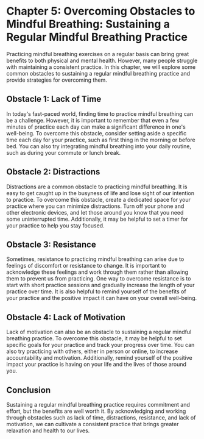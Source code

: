 Chapter 5: Overcoming Obstacles to Mindful Breathing: Sustaining a Regular Mindful Breathing Practice
=====================================================================================================

Practicing mindful breathing exercises on a regular basis can bring great benefits to both physical and mental health. However, many people struggle with maintaining a consistent practice. In this chapter, we will explore some common obstacles to sustaining a regular mindful breathing practice and provide strategies for overcoming them.

Obstacle 1: Lack of Time
------------------------

In today's fast-paced world, finding time to practice mindful breathing can be a challenge. However, it is important to remember that even a few minutes of practice each day can make a significant difference in one's well-being. To overcome this obstacle, consider setting aside a specific time each day for your practice, such as first thing in the morning or before bed. You can also try integrating mindful breathing into your daily routine, such as during your commute or lunch break.

Obstacle 2: Distractions
------------------------

Distractions are a common obstacle to practicing mindful breathing. It is easy to get caught up in the busyness of life and lose sight of our intention to practice. To overcome this obstacle, create a dedicated space for your practice where you can minimize distractions. Turn off your phone and other electronic devices, and let those around you know that you need some uninterrupted time. Additionally, it may be helpful to set a timer for your practice to help you stay focused.

Obstacle 3: Resistance
----------------------

Sometimes, resistance to practicing mindful breathing can arise due to feelings of discomfort or resistance to change. It is important to acknowledge these feelings and work through them rather than allowing them to prevent us from practicing. One way to overcome resistance is to start with short practice sessions and gradually increase the length of your practice over time. It is also helpful to remind yourself of the benefits of your practice and the positive impact it can have on your overall well-being.

Obstacle 4: Lack of Motivation
------------------------------

Lack of motivation can also be an obstacle to sustaining a regular mindful breathing practice. To overcome this obstacle, it may be helpful to set specific goals for your practice and track your progress over time. You can also try practicing with others, either in person or online, to increase accountability and motivation. Additionally, remind yourself of the positive impact your practice is having on your life and the lives of those around you.

Conclusion
----------

Sustaining a regular mindful breathing practice requires commitment and effort, but the benefits are well worth it. By acknowledging and working through obstacles such as lack of time, distractions, resistance, and lack of motivation, we can cultivate a consistent practice that brings greater relaxation and health to our lives.
